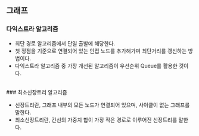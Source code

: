 ## 그래프

### 다익스트라 알고리즘

- 최단 경로 알고리즘에서 단일 출발에 해당한다.
- 첫 정점을 기준으로 연결되어 있는 인접 노드를 추가해가며 최단거리를 갱신하는 방법이다.
- 다익스트라 알고리즘 중 가장 개선된 알고리즘이 우선순위 Queue를 활용한 것이다.

<br>
### 최소신장트리 알고리즘

- 신장트리란, 그래프 내부의 모든 노드가 연결되어 있으며, 사이클이 없는 그래프를 말한다.
- 최소신장트리란, 간선의 가중치 합이 가장 작은 경로로 이루어진 신장트리를 말한다.